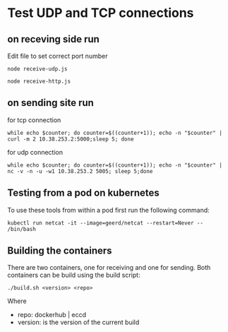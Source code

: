 # Test UDP and TCP connections

## on receving side run
Edit file to set correct port number
```
node receive-udp.js
```

```
node receive-http.js
```

## on sending site run

for tcp connection
```
while echo $counter; do counter=$((counter+1)); echo -n "$counter" | curl -m 2 10.38.253.2:5000;sleep 5; done
```

for udp connection
```
while echo $counter; do counter=$((counter+1)); echo -n "$counter" | nc -v -n -u -w1 10.38.253.2 5005; sleep 5;done
```

## Testing from a pod on kubernetes

To use these tools from within a pod first run the following command:
```
kubectl run netcat -it --image=geerd/netcat --restart=Never -- /bin/bash
```

## Building the containers

There are two containers, one for receiving and one for sending. Both containers can be build using the build script:

```
./build.sh <version> <repo>
```
Where 
- repo: dockerhub | eccd
- version: is the version of the current build


